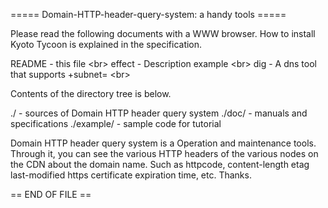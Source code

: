 
===== Domain-HTTP-header-query-system: a handy tools =====

Please read the following documents with a WWW browser.
How to install Kyoto Tycoon is explained in the specification.

README - this file                       \<br>
effect - Description example             \<br>
dig    - A dns tool that supports +subnet=   \<br>

Contents of the directory tree is below.

./         - sources of Domain HTTP header query system 
./doc/     - manuals and specifications 
./example/ - sample code for tutorial


Domain HTTP header query system is a Operation and maintenance tools.
Through it, you can see the various HTTP headers of the various nodes on the CDN about the domain name.
Such as httpcode, content-length etag last-modified https certificate expiration time, etc.
Thanks.

== END OF FILE ==

